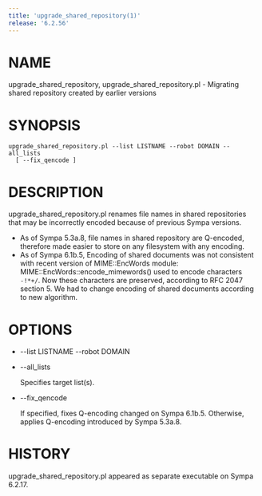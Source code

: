 ```yaml
---
title: 'upgrade_shared_repository(1)'
release: '6.2.56'
---
```


# NAME

upgrade\_shared\_repository, upgrade\_shared\_repository.pl -
Migrating shared repository created by earlier versions

# SYNOPSIS

    upgrade_shared_repository.pl --list LISTNAME --robot DOMAIN --all_lists
      [ --fix_qencode ]

# DESCRIPTION

upgrade\_shared\_repository.pl renames file names in shared repositories
that may be incorrectly encoded because of previous Sympa versions.

- As of Sympa 5.3a.8, file names in shared repository are Q-encoded,
therefore made easier to store on any filesystem with any encoding.
- As of Sympa 6.1b.5, 
Encoding of shared documents was not consistent with recent
version of MIME::EncWords module:
MIME::EncWords::encode\_mimewords() used to encode characters `-!*+/`.
Now these characters are preserved, according to RFC 2047 section 5.
We had to change encoding of shared documents according to new algorithm.

# OPTIONS

- --list LISTNAME --robot DOMAIN
- --all\_lists

    Specifies target list(s).

- --fix\_qencode

    If specified, fixes Q-encoding changed on Sympa 6.1b.5.
    Otherwise, applies Q-encoding introduced by Sympa 5.3a.8.

# HISTORY

upgrade\_shared\_repository.pl appeared as separate executable on Sympa 6.2.17.
